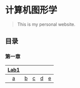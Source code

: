 # 计算机图形学
> This is my personal website.

## 目录
### 第一章
[Lab1](https://liyi1003zcmu.github.io/CourseWare/CGChapters/Chapter1/Chapter-1-lab1.html)| | | | |
|:----:|:----:|:---:|:----:|:----:|
|[a](https://yyyanmh.github.io/yyyan/CG/demo/ch01a.html)|[b]()|[c]()|[d]()|[e]()|
